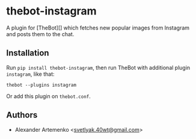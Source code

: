 thebot-instagram
================

A plugin for [TheBot][] which fetches new popular images from Instagram and posts them to the chat.

Installation
------------

Run `pip install thebot-instagram`, then run TheBot with additional
plugin `instagram`, like that:

    thebot --plugins instagram

Or add this plugin on `thebot.conf`.

Authors
-------

* Alexander Artemenko &lt;svetlyak.40wt@gmail.com>
